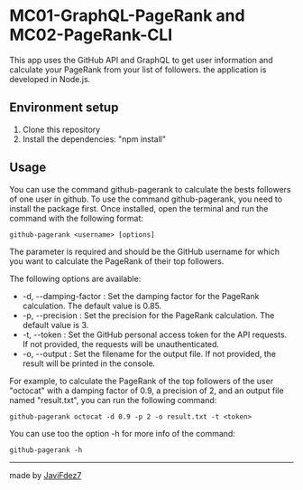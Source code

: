 # MC01-GraphQL-PageRank and MC02-PageRank-CLI
This app uses the GitHub API and GraphQL to get user information and calculate your PageRank from your list of followers. the application is developed in Node.js.

## Environment setup
1. Clone this repository
2. Install the dependencies: "npm install"

## Usage
You can use the command github-pagerank to calculate the bests followers of one user in github. To use the command github-pagerank, you need to install the package first. Once installed, open the terminal and run the command with the following format:
```
github-pagerank <username> [options]
```
The <username> parameter is required and should be the GitHub username for which you want to calculate the PageRank of their top followers.

The following options are available:

* -d, --damping-factor <dampingFactor>: Set the damping factor for the PageRank calculation. The default value is 0.85.
* -p, --precision <precision>: Set the precision for the PageRank calculation. The default value is 3.
* -t, --token <token>: Set the GitHub personal access token for the API requests. If not provided, the requests will be unauthenticated.
* -o, --output <filename>: Set the filename for the output file. If not provided, the result will be printed in the console.

For example, to calculate the PageRank of the top followers of the user "octocat" with a damping factor of 0.9, a precision of 2, and an output file named "result.txt", you can run the following command:

```
github-pagerank octocat -d 0.9 -p 2 -o result.txt -t <token>
```

You can use too the option -h for more info of the command:
```
github-pagerank -h
```



---
made by [JaviFdez7](https://github.com/JaviFdez7) 






